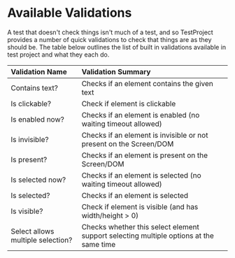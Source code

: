 # Available Validations

A test that doesn't check things isn't much of a test, and so TestProject provides a number of quick validations to check that things are as they should be. The table below outlines the list of built in validations available in test project and what they each do.

| Validation Name | Validation Summary |
| :--- | :--- |
| Contains text? | Checks if an element contains the given text |
| Is clickable? | Check if element is clickable |
| Is enabled now? | Checks if an element is enabled \(no waiting timeout allowed\) |
| Is invisible? | Checks if an element is invisible or not present on the Screen/DOM |
| Is present? | Checks if an element is present on the Screen/DOM |
| Is selected now? | Checks if an element is selected \(no waiting timeout allowed\) |
| Is selected? | Checks if an element is selected |
| Is visible? | Check if element is visible \(and has width/height &gt; 0\) |
| Select allows multiple selection? | Checks whether this select element support selecting multiple options at the same time |

